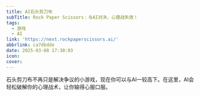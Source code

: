 ```yaml
---
title: AI石头剪刀布
subTitle: Rock Paper Scissors：与AI对决，心理战失效！
tags:
  - 游戏
  - AI
link: 'https://next.rockpaperscissors.ai/'
abbrlink: ca7dbdde
date: 2025-03-08 17:30:03
icon:
cover:
---
```


石头剪刀布不再只是解决争议的小游戏，现在你可以与AI一较高下。在这里，AI会轻松破解你的心理战术，让你输得心服口服。